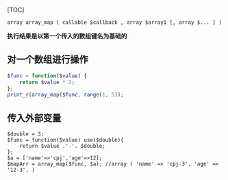 [TOC]

`array array_map ( callable $callback , array $array1 [, array $... ] )`

**执行结果是以第一个传入的数组键名为基础的**


## 对一个数组进行操作
```php
$func = function($value) {
    return $value * 2;
};
print_r(array_map($func, range(1, 5));
```

## 传入外部变量
```
$double = 3;
$func = function($value) use($double){
    return $value .'-'. $double;
};
$a = ['name'=>'cpj','age'=>12];
$mapArr = array_map($func, $a); //array ( 'name' => 'cpj-3', 'age' => '12-3', )

```